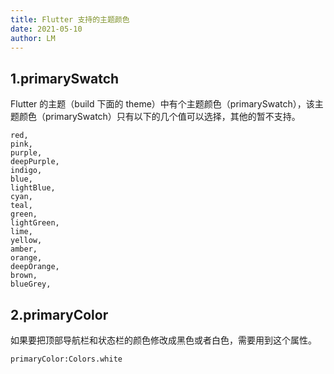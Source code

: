 ```yaml
---
title: Flutter 支持的主题颜色
date: 2021-05-10
author: LM
---
```


## 1.primarySwatch

Flutter 的主题（build 下面的 theme）中有个主题颜色（primarySwatch），该主题颜色（primarySwatch）只有以下的几个值可以选择，其他的暂不支持。

```
red,
pink,
purple,
deepPurple,
indigo,
blue,
lightBlue,
cyan,
teal,
green,
lightGreen,
lime,
yellow,
amber,
orange,
deepOrange,
brown,
blueGrey,
```

## 2.primaryColor

如果要把顶部导航栏和状态栏的颜色修改成黑色或者白色，需要用到这个属性。

```
primaryColor:Colors.white
```

